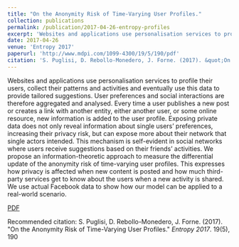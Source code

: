 ```yaml
---
title: "On the Anonymity Risk of Time-Varying User Profiles."
collection: publications
permalink: /publication/2017-04-26-entropy-profiles
excerpt: 'Websites and applications use personalisation services to profile their users, collect their patterns and activities and eventually use this data to provide tailored suggestions.'
date: 2017-04-26
venue: 'Entropy 2017'
paperurl: 'http://www.mdpi.com/1099-4300/19/5/190/pdf'
citation: 'S. Puglisi, D. Rebollo-Monedero, J. Forne. (2017). &quot;On the Anonymity Risk of Time-Varying User Profiles.&quot; <i>Entropy 2017</i>. 19(5), 190'
---
```

Websites and applications use personalisation services to profile their users, collect their patterns and activities and eventually use this data to provide tailored suggestions. User preferences and social interactions are therefore aggregated and analysed. Every time a user publishes a new post or creates a link with another entity, either another user, or some online resource, new information is added to the user profile. Exposing private data does not only reveal information about single users’ preferences, increasing their privacy risk, but can expose more about their network that single actors intended. This mechanism is self-evident in social networks where users receive suggestions based on their friends’ activities. We propose an information-theoretic approach to measure the differential update of the anonymity risk of time-varying user profiles. This expresses how privacy is affected when new content is posted and how much third-party services get to know about the users when a new activity is shared. We use actual Facebook data to show how our model can be applied to a real-world scenario.

[PDF](http://www.mdpi.com/1099-4300/19/5/190/pdf)

Recommended citation: S. Puglisi, D. Rebollo-Monedero, J. Forne. (2017). "On the Anonymity Risk of Time-Varying User Profiles." <i>Entropy 2017</i>. 19(5), 190